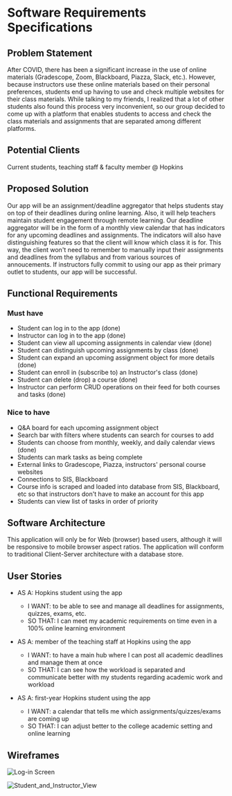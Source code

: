 # Software Requirements Specifications

## Problem Statement 

After COVID, there has been a significant increase in the use of online materials (Gradescope, Zoom, Blackboard, Piazza, Slack, etc.). However, because instructors use these online materials based on their personal preferences, students end up having to use and check multiple websites for their class materials. While talking to my friends, I realized that a lot of other students also found this process very inconvenient, so our group decided to come up with a platform that enables students to access and check the class materials and assignments that are separated among different platforms.

## Potential Clients
Current students, teaching staff & faculty member @ Hopkins

## Proposed Solution
Our app will be an assignment/deadline aggregator that helps students stay on top of their deadlines during online learning. Also, it will help teachers maintain student engagement through remote learning. Our deadline aggregator will be in the form of a monthly view calendar that has indicators for any upcoming deadlines and assignments. The indicators will also have distinguishing features so that the client will know which class it is for. This way, the client won't need to remember to manually input their assignments and deadlines from the syllabus and from various sources of annoucements. If instructors fully commit to using our app as their primary outlet to students, our app will be successful.
## Functional Requirements
### Must have
- Student can log in to the app (done)
- Instructor can log in to the app (done)
- Student can view all upcoming assignments in calendar view (done)
- Student can distinguish upcoming assignments by class (done)
- Student can expand an upcoming assignment object for more details (done)
- Student can enroll in (subscribe to) an Instructor's class (done)
- Student can delete (drop) a course (done)
- Instructor can perform CRUD operations on their feed for both courses and tasks (done)


### Nice to have
- Q&A board for each upcoming assignment object
- Search bar with filters where students can search for courses to add 
- Students can choose from monthly, weekly, and daily calendar views (done)
- Students can mark tasks as being complete
- External links to Gradescope, Piazza, instructors' personal course websites
- Connections to SIS, Blackboard
- Course info is scraped and loaded into database from SIS, Blackboard, etc so that instructors don't have to make an account for this app
- Students can view list of tasks in order of priority

## Software Architecture
This application will only be for Web (browser) based users, although it will be responsive to mobile browser aspect ratios. 
  The application will conform to traditional Client-Server architecture with a database store.


## User Stories
- AS A: Hopkins student using the app
    - I WANT: to be able to see and manage all deadlines for assignments, quizzes, exams, etc.
    - SO THAT: I can meet my academic requirements on time even in a 100% online learning environment
  
- AS A: member of the teaching staff at Hopkins using the app
    - I WANT: to have a main hub where I can post all academic deadlines and manage them at once
    - SO THAT: I can see how the workload is separated and communicate better with my students regarding academic work and workload
  
- AS A: first-year Hopkins student using the app
    - I WANT: a calendar that tells me which assignments/quizzes/exams are coming up
    - SO THAT: I can adjust better to the college academic setting and online learning




## Wireframes
![Log-in Screen](https://www.dropbox.com/s/7gxjoj9rd84fhgc/Screen%20Shot%202020-10-27%20at%202.00.12%20PM.png?dl=0&raw=1)

![Student_and_Instructor_View](https://www.dropbox.com/s/dkr4j4xyo20m6ne/Screen%20Shot%202020-10-27%20at%202.46.01%20PM.png?dl=0&raw=1)
